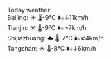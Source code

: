 Today weather:  
Beijing: ☀️   🌡️-9°C 🌬️↓11km/h  
Tianjin: ☀️   🌡️-9°C 🌬️↘7km/h  
Shijiazhuang: ☁️   🌡️-7°C 🌬️↙4km/h  
Tangshan: ☀️   🌡️-8°C 🌬️↓6km/h  

